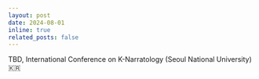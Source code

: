 ```yaml
---
layout: post
date: 2024-08-01
inline: true
related_posts: false
---
```


TBD, International Conference on K-Narratology (Seoul National University) 🇰🇷
